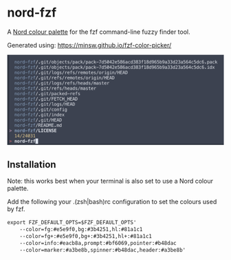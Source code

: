 # nord-fzf

A [Nord colour palette](https://www.nordtheme.com/) for the fzf command-line fuzzy finder tool.

Generated using: https://minsw.github.io/fzf-color-picker/

![fzf picker](nord-fzf.png)

## Installation

Note: this works best when your terminal is also set to use a Nord colour palette.

Add the following your .(zsh|bash)rc configuration to set the colours used by fzf.

```
export FZF_DEFAULT_OPTS=$FZF_DEFAULT_OPTS'
    --color=fg:#e5e9f0,bg:#3b4251,hl:#81a1c1
    --color=fg+:#e5e9f0,bg+:#3b4251,hl+:#81a1c1
    --color=info:#eacb8a,prompt:#bf6069,pointer:#b48dac
    --color=marker:#a3be8b,spinner:#b48dac,header:#a3be8b'
```
